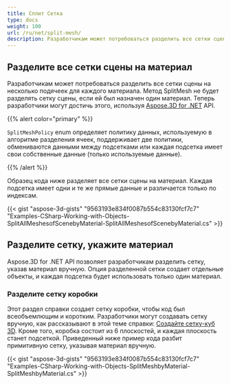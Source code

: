 ```yaml
---
title: Сплит Сетка
type: docs
weight: 100
url: /ru/net/split-mesh/
description: Разработчикам может потребоваться разделить все сетки сцены на несколько подячеек для каждого материала. Метод SplitMesh не будет разделять сетку сцены, если ей был назначен один материал. Теперь разработчики могут достичь этого, используя Aspose.3D for .NET API.
---
```

##  **Разделите все сетки сцены на материал**
Разработчикам может потребоваться разделить все сетки сцены на несколько подячеек для каждого материала. Метод SplitMesh не будет разделять сетку сцены, если ей был назначен один материал. Теперь разработчики могут достичь этого, используя [Aspose.3D for .NET](https://products.aspose.com/3d/net/) API.

{{% alert color="primary" %}}

`SplitMeshPolicy` enum определяет политику данных, используемую в алгоритме разделения ячеек, поддерживает две политики, обмениваются данными между подсетками или каждая подсетка имеет свои собственные данные (только используемые данные).

{{% /alert %}}

Образец кода ниже разделяет все сетки сцены на материал. Каждая подсетка имеет одни и те же прямые данные и различается только по индексам.

{{< gist "aspose-3d-gists" "9563193e834f0087b554c83130fcf7c7" "Examples-CSharp-Working-with-Objects-SplitAllMeshesofScenebyMaterial-SplitAllMeshesofScenebyMaterial.cs" >}}
##  **Разделите сетку, укажите материал**
Aspose.3D for .NET API позволяет разработчикам разделить сетку, указав материал вручную. Опция разделенной сетки создает отдельные объекты, и каждая подсетка будет использовать только один материал.
###  **Разделите сетку коробки**
Этот раздел справки создает сетку коробки, чтобы код был всеобъемлющим и коротким. Разработчики могут создавать сетку вручную, как рассказывают в этой теме справки: [Создайте сетку-куб 3D](/3d/ru/net/create-3d-mesh-and-scene/). Кроме того, коробка состоит из 6 плоскостей, и каждая плоскость станет подсеткой. Приведенный ниже пример кода разбит примитивную сетку, указывая материал вручную.

{{< gist "aspose-3d-gists" "9563193e834f0087b554c83130fcf7c7" "Examples-CSharp-Working-with-Objects-SplitMeshbyMaterial-SplitMeshbyMaterial.cs" >}}
